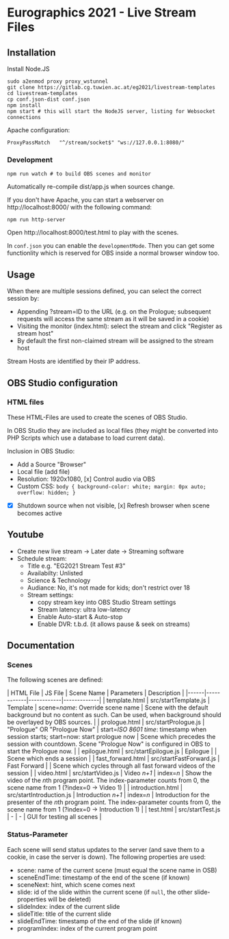 # Eurographics 2021 - Live Stream Files
## Installation
Install Node.JS

```
sudo a2enmod proxy proxy_wstunnel
git clone https://gitlab.cg.tuwien.ac.at/eg2021/livestream-templates
cd livestream-templates
cp conf.json-dist conf.json
npm install
npm start # this will start the NodeJS server, listing for Websocket connections
```

Apache configuration:
```
ProxyPassMatch   "^/stream/socket$" "ws://127.0.0.1:8080/"
```

### Development
```
npm run watch # to build OBS scenes and monitor
```

Automatically re-compile dist/app.js when sources change.

If you don't have Apache, you can start a webserver on http://localhost:8000/ with the following command:
```
npm run http-server
```

Open http://localhost:8000/test.html to play with the scenes.

In `conf.json` you can enable the `developmentMode`. Then you can get some functionlity which is reserved for OBS inside a normal browser window too.

## Usage
When there are multiple sessions defined, you can select the correct session by:

* Appending ?stream=ID to the URL (e.g. on the Prologue; subsequent requests will access the same stream as it will be saved in a cookie)
* Visiting the monitor (index.html): select the stream and click "Register as stream host"
* By default the first non-claimed stream will be assigned to the stream host

Stream Hosts are identified by their IP address.

## OBS Studio configuration
### HTML files
These HTML-Files are used to create the scenes of OBS Studio.

In OBS Studio they are included as local files (they might be converted into PHP Scripts which use a database to load current data).

Inclusion in OBS Studio:
* Add a Source "Browser"
* Local file (add file)
* Resolution: 1920x1080, [x] Control audio via OBS
* Custom CSS: `body { background-color: white; margin: 0px auto; overflow: hidden; }`
* [x] Shutdown source when not visible, [x] Refresh browser when scene becomes active

## Youtube
* Create new live stream -> Later date -> Streaming software
* Schedule stream:
  * Title e.g. "EG2021 Stream Test #3"
  * Availabilty: Unlisted
  * Science & Technology
  * Audiance: No, it's not made for kids; don't restrict over 18
  * Stream settings:
    * copy stream key into OBS Studio Stream settings
    * Stream latency: ultra low-latency
    * Enable Auto-start & Auto-stop
    * Enable DVR: t.b.d. (it allows pause & seek on streams)

## Documentation
### Scenes
The following scenes are defined:

| HTML File | JS File | Scene Name | Parameters | Description |
|------|------------|------------|-------------|
| template.html | src/startTemplate.js | Template | scene=*name*: Override scene name | Scene with the default background but no content as such. Can be used, when background should be overlayed by OBS sources. |
| prologue.html | src/startPrologue.js | "Prologue" OR "Prologue Now" | start=*ISO 8601 time*: timestamp when session starts; start=now: start prologue now | Scene which precedes the session with countdown. Scene "Prologue Now" is configured in OBS to start the Prologue now. |
| epilogue.html | src/startEpilogue.js | Epilogue | | Scene which ends a session |
| fast_forward.html | src/startFastForward.js | Fast Forward | | Scene which cycles through all fast forward videos of the session |
| video.html | src/startVideo.js | Video *n+1* | index=*n* | Show the video of the *n*th program point. The index-parameter counts from 0, the scene name from 1 (?index=0 -> Video 1) |
| introduction.html | src/startIntroduction.js | Introduction *n+1* | index=*n* | Introduction for the presenter of the *n*th program point. The index-parameter counts from 0, the scene name from 1 (?index=0 -> Introduction 1) |
| test.html | src/startTest.js | - | - | GUI for testing all scenes |

### Status-Parameter
Each scene will send status updates to the server (and save them to a cookie, in case the server is down). The following properties are used:

* scene: name of the current scene (must equal the scene name in OSB)
* sceneEndTime: timestamp of the end of the scene (if known)
* sceneNext: hint, which scene comes next
* slide: id of the slide within the current scene (if `null`, the other slide-properties will be deleted)
* slideIndex: index of the current slide
* slideTitle: title of the current slide
* slideEndTime: timestamp of the end of the slide (if known)
* programIndex: index of the current program point
